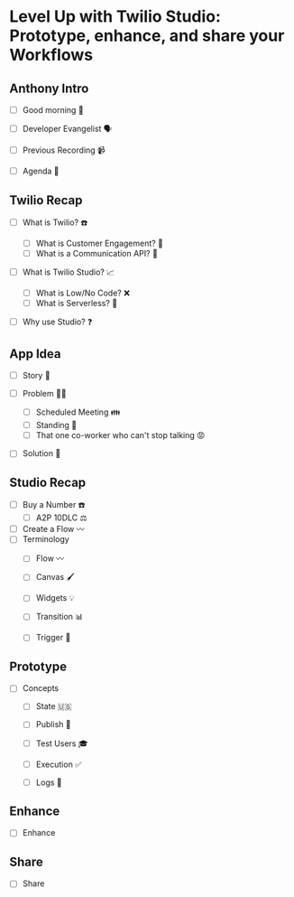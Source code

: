 # Level Up with Twilio Studio: Prototype, enhance, and share your Workflows


## Anthony Intro

- [ ] Good morning 🌅
- [ ] Developer Evangelist 🗣️
- [ ] Previous Recording 📹
- [ ] Agenda 🚧


## Twilio Recap

- [ ] What is Twilio? ☎️
    - [ ] What is Customer Engagement? 🛂
    - [ ] What is a Communication API? 📲
- [ ] What is Twilio Studio? 📈
    - [ ] What is Low/No Code? ❌
    - [ ] What is Serverless? 🤖
- [ ] Why use Studio? ❓


## App Idea

- [ ] Story 🏰
- [ ] Problem 🦹‍♂️
    - [ ] Scheduled Meeting 👪
    - [ ] Standing 🧍
    - [ ] That one co-worker who can't stop talking 😡
- [ ] Solution 🦸


## Studio Recap

- [ ] Buy a Number ☎️
    - [ ] A2P 10DLC ⚖️
- [ ] Create a Flow 〰️
- [ ] Terminology
    - [ ] Flow 〰️
    - [ ] Canvas 🖌️
    - [ ] Widgets 💡
    - [ ] Transition 📊
    - [ ] Trigger 🔫


## Prototype

- [ ] Concepts
    - [ ] State 🇺🇸
    - [ ] Publish 📖
    - [ ] Test Users 🎓
    - [ ] Execution ✅
    - [ ] Logs 💾


## Enhance

- [ ] Enhance


## Share

- [ ] Share
